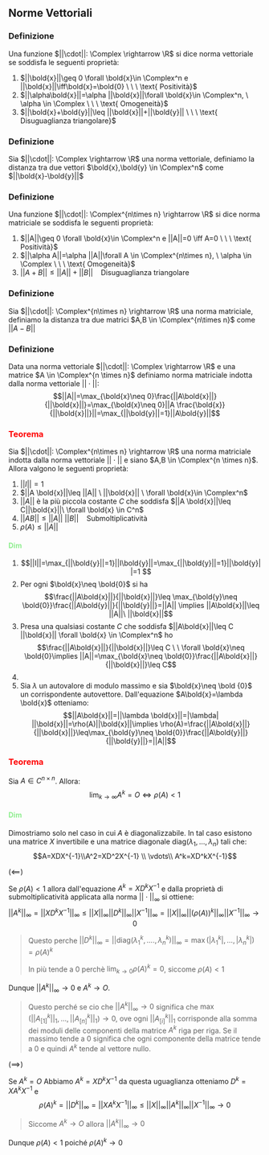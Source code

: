 ## Norme Vettoriali

### Definizione
Una funzione $||\cdot||: \Complex \rightarrow \R$ si dice norma vettoriale se soddisfa le seguenti proprietà:
1. $||\bold{x}||\geq 0 \forall \bold{x}\in \Complex^n e ||\bold{x}||\iff\bold{x}=\bold{0} \ \ \ \text{ Positività}$
2. $||\alpha\bold{x}||=\alpha ||\bold{x}||\forall \bold{x}\in \Complex^n, \ \alpha \in \Complex \ \ \ \text{ Omogeneità}$
3. $||\bold{x}+\bold{y}||\leq ||\bold{x}||+||\bold{y}|| \ \ \ \text{ Disuguaglianza triangolare}$

### Definizione

Sia $||\cdot||: \Complex \rightarrow \R$ una norma vettoriale, definiamo la distanza tra due vettori $\bold{x},\bold{y} \in \Complex^n$ come $||\bold{x}-\bold{y}||$

### Definizione
Una funzione $||\cdot||: \Complex^{n\times n} \rightarrow \R$ si dice norma matriciale se soddisfa le seguenti proprietà:
1. $||A||\geq 0 \forall \bold{x}\in \Complex^n e ||A||=0 \iff A=0 \ \ \ \text{ Positività}$
2. $||\alpha A||=\alpha ||A||\forall A \in \Complex^{n\times n}, \ \alpha \in \Complex \ \ \ \text{ Omogeneità}$
3. $||A+B||\leq ||A||+||B|| \ \ \ \text{ Disuguaglianza triangolare}$

### Definizione
Sia $||\cdot||: \Complex^{n\times n} \rightarrow \R$ una norma matriciale, definiamo la distanza tra due matrici $A,B \in \Complex^{n\times n}$ come $||A-B||$

### Definizione

Data una norma vettoriale $||\cdot||: \Complex \rightarrow \R$ e una matrice $A \in \Complex^{n \times n}$ definiamo norma matriciale indotta dalla norma vettoriale $||\cdot||$:
$$||A||=\max_{\bold{x}\neq 0}\frac{||A\bold{x}||}{||\bold{x}||}=\max_{\bold{x}\neq 0}||A \frac{\bold{x}}{||\bold{x}||}||=\max_{||\bold{y}||=1}||A\bold{y}||$$


### <span style="color:red">Teorema</span>

Sia $||\cdot||: \Complex^{n\times n} \rightarrow \R$ una norma matriciale indotta dalla norma vettoriale $||\cdot||$ e siano $A,B \in \Complex^{n \times n}$. Allora valgono le seguenti proprietà:
1. $||I||=1$
2. $||A \bold{x}||\leq ||A|| \ ||\bold{x}|| \ \forall \bold{x}\in \Complex^n$
3. $||A||$ è la più piccola costante $C$ che soddisfa $||A \bold{x}||\leq C||\bold{x}||\ \forall \bold{x} \in C^n$
4. $||AB||\leq ||A||\ ||B|| \ \ \ \text{ Submoltiplicatività}$
5. $\rho(A)\leq ||A||$

#### <span style="color:lightgreen">Dim </span>

1. $$||I||=\max_{||\bold{y}||=1}||I\bold{y}||=\max_{||\bold{y}||=1}||\bold{y}||=1 $$
2. Per ogni $\bold{x}\neq \bold{0}$ si ha
   $$\frac{||A\bold{x}||}{||\bold{x}||}\leq \max_{\bold{y}\neq \bold{0}}\frac{||A\bold{y}||}{||\bold{y}||}=||A|| \implies ||A\bold{x}||\leq ||A||\ ||\bold{x}||$$
3. Presa una qualsiasi costante $C$ che soddisfa $||A\bold{x}||\leq C ||\bold{x}|| \forall \bold{x} \in \Complex^n$ ho
 $$\frac{||A\bold{x}||}{||\bold{x}||}\leq C \ \ \forall \bold{x}\neq \bold{0}\implies ||A||=\max_{\bold{x}\neq \bold{0}}\frac{||A\bold{x}||}{||\bold{x}||}\leq C$$
4.
5. Sia $\lambda$ un autovalore di modulo massimo e sia $\bold{x}\neq \bold
{0}$ un corrispondente autovettore. Dall'equazione $A\bold{x}=\lambda \bold{x}$ otteniamo:
$$||A\bold{x}||=||\lambda \bold{x}||=|\lambda| ||\bold{x}||=\rho(A)||\bold{x}||\implies \rho(A)=\frac{||A\bold{x}||}{||\bold{x}||}\leq\max_{\bold{y}\neq \bold{0}}\frac{||A\bold{y}||}{||\bold{y}||}=||A||$$

### <span style="color:red">Teorema</span>

Sia $A \in C^{n \times n}$. Allora:
$$\lim_{k \rightarrow \infty}A^k=\mathit{O} \iff \rho(A)<1$$

#### <span style="color:lightgreen">Dim </span>

Dimostriamo solo nel caso in cui $A$ è diagonalizzabile. 
In tal caso esistono una matrice $X$ invertibile e una matrice diagonale $\text{diag}(\lambda_1,...,\lambda_n)$ tali che:  
$$A=XDX^{-1}\\A^2=XD^2X^{-1} \\ \vdots\\ A^k=XD^kX^{-1}$$

$(\impliedby)$

Se $\rho(A)<1$ allora dall'equazione $A^k=XD^kX^{-1}$ e dalla proprietà di submoltiplicatività applicata alla norma $||\cdot ||_{\infty}$ si ottiene:
$$||A^k||_{\infty}=||XD^kX^{-1}||_{\infty}\leq||X||_{\infty}||D^k||_{\infty}||X^{-1}||_{\infty}=||X||_{\infty}||(\rho(A))^k||_{\infty}||X^{-1}||_{\infty}\rightarrow 0$$ 

> Questo perche $||D^k||_{\infty}=||\text{diag}(\lambda_1^k,....,\lambda_n^k)||_{\infty}=\max(|\lambda_1^k|,...,|\lambda_n^k|)=\rho(A)^k$ 
>
> In più tende a $0$ perchè $\lim_{k\rightarrow 0}\rho(A)^k=0$, siccome $\rho(A)<1$

Dunque $||A^k||_{\infty} \rightarrow 0$ e $A^k \rightarrow \mathit{O}$.
> Questo perché se cio che  $||A^k||_{\infty} \rightarrow 0$ significa che 
> $\max(||A^k_{[1]}||_1,...,||A^k_{[n]}||_1)\rightarrow 0$, ove ogni $||A^k_{[i]}||_1$ corrisponde alla somma dei moduli delle componenti della matrice $A^k$ riga per riga. Se il massimo tende a 0 significa che ogni componente della matrice tende a 0 e quindi $A^k$ tende al vettore nullo.

$(\implies)$

Se $A^k=\mathit{O}$
Abbiamo $A^k=XD^kX^{-1}$ da questa uguaglianza otteniamo $D^k=XA^kX^{-1}$ e 
$$\rho(A)^k=||D^k||_\infty=||XA^kX^{-1}||_\infty\leq||X||_\infty||A^k||_\infty||X^{-1}||_\infty \rightarrow 0$$

> Siccome $A^k\rightarrow \mathit{O}$ allora $||A^k||_\infty \rightarrow 0$

Dunque $\rho(A)<1$ poiché $\rho(A)^k\rightarrow 0$

